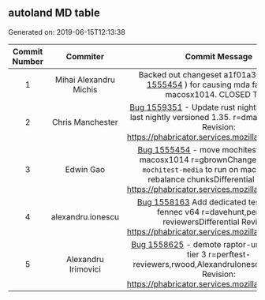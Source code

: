 ## autoland MD table
Generated on: 2019-06-15T12:13:38

| Commit Number | Commiter | Commit Message | Commit Url | Date | 
|:-----:|:-----:|:----------------------------------:|:------:|:----:| 
|1|Mihai Alexandru Michis |Backed out changeset a1f01a303ff2 ( [Bug 1555454](https://bugzilla.mozilla.org/show_bug.cgi?id=1555454)  ) for causing mda failures on macosx1014. CLOSED TREE|[URL](https://hg.mozilla.org/integration/autoland/pushloghtml?changeset=da58eb922ff2)|2019-06-15 00:53:18
|2|Chris Manchester |[Bug 1559351](https://bugzilla.mozilla.org/show_bug.cgi?id=1559351)  - Update rust nightly toolchain to last nightly versioned 1.35. r=dmajorDifferential Revision: https://phabricator.services.mozilla.com/D35074|[URL](https://hg.mozilla.org/integration/autoland/pushloghtml?changeset=d59aabc0dff5)|2019-06-14 20:12:34
|3|Edwin Gao |[Bug 1555454](https://bugzilla.mozilla.org/show_bug.cgi?id=1555454)  - move mochitests-media to macosx1014 r=gbrownChanges:- migrate `mochitest-media` to run on macosx1014- rebalance chunksDifferential Revision: https://phabricator.services.mozilla.com/D34932|[URL](https://hg.mozilla.org/integration/autoland/pushloghtml?changeset=a1f01a303ff2)|2019-06-14 17:21:33
|4|alexandru.ionescu |[Bug 1558163](https://bugzilla.mozilla.org/show_bug.cgi?id=1558163)  Add dedicated test config for fennec v64 r=davehunt,perftest-reviewersDifferential Revision: https://phabricator.services.mozilla.com/D34340|[URL](https://hg.mozilla.org/integration/autoland/pushloghtml?changeset=3383a0903c29)|2019-06-14 15:32:56
|5|Alexandru Irimovici |[Bug 1558625](https://bugzilla.mozilla.org/show_bug.cgi?id=1558625)  - demote raptor-unity-webgl to tier 3 r=perftest-reviewers,rwood,AlexandruIonescuDifferential Revision: https://phabricator.services.mozilla.com/D34699|[URL](https://hg.mozilla.org/integration/autoland/pushloghtml?changeset=ce388ca8f1b2)|2019-06-14 14:01:05

